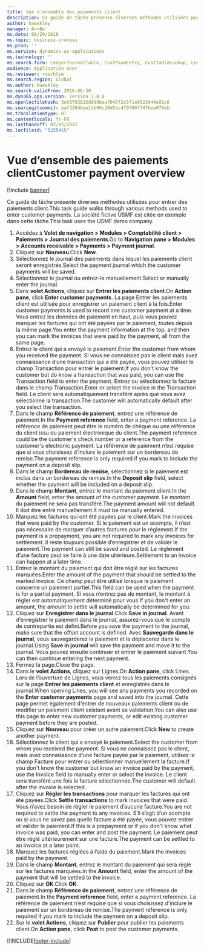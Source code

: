 ```yaml
---
title: Vue d’ensemble des paiements client
description: Ce guide de tâche présente diverses méthodes utilisées pour entrer des paiements client.
author: kweekley
manager: AnnBe
ms.date: 08/29/2018
ms.topic: business-process
ms.prod: ''
ms.service: dynamics-ax-applications
ms.technology: ''
ms.search.form: LedgerJournalTable, CustPaymEntry, CustTableLookup, LedgerJournalTransCustPaym, CustOpenTrans, BankAccountTableLookUp
audience: Application User
ms.reviewer: roschlom
ms.search.region: Global
ms.author: kweekley
ms.search.validFrom: 2016-06-30
ms.dyn365.ops.version: Version 7.0.0
ms.openlocfilehash: 3e93703815d899baa7045f2c5f1e0323944e91c6
ms.sourcegitcommit: eaf330dbee1db96c20d5ac479f007747bea079eb
ms.translationtype: HT
ms.contentlocale: fr-FR
ms.lasthandoff: 02/15/2021
ms.locfileid: "5225415"
---
```

# <a name="customer-payment-overview"></a><span data-ttu-id="bd0bd-103">Vue d’ensemble des paiements client</span><span class="sxs-lookup"><span data-stu-id="bd0bd-103">Customer payment overview</span></span>

[!include [banner](../../includes/banner.md)]

<span data-ttu-id="bd0bd-104">Ce guide de tâche présente diverses méthodes utilisées pour entrer des paiements client.</span><span class="sxs-lookup"><span data-stu-id="bd0bd-104">This task guide walks through various methods used to enter customer payments.</span></span> <span data-ttu-id="bd0bd-105">La société fictive USMF est citée en exemple dans cette tâche.</span><span class="sxs-lookup"><span data-stu-id="bd0bd-105">This task uses the USMF demo company.</span></span>

1. <span data-ttu-id="bd0bd-106">Accédez à **Volet de navigation > Modules > Comptabilité client > Paiements > Journal des paiements**.</span><span class="sxs-lookup"><span data-stu-id="bd0bd-106">Go to **Navigation pane > Modules > Accounts receivable > Payments > Payment journal**.</span></span>
2. <span data-ttu-id="bd0bd-107">Cliquez sur **Nouveau**.</span><span class="sxs-lookup"><span data-stu-id="bd0bd-107">Click **New**.</span></span>
3. <span data-ttu-id="bd0bd-108">Sélectionnez le journal des paiements dans lequel les paiements client seront enregistrés.</span><span class="sxs-lookup"><span data-stu-id="bd0bd-108">Select the payment journal which the customer payments will be saved.</span></span>
4. <span data-ttu-id="bd0bd-109">Sélectionnez le journal ou entrez-le manuellement.</span><span class="sxs-lookup"><span data-stu-id="bd0bd-109">Select or manually enter the journal.</span></span>
5. <span data-ttu-id="bd0bd-110">Dans **volet Actions**, cliquez sur **Entrer les paiements client**.</span><span class="sxs-lookup"><span data-stu-id="bd0bd-110">On **Action pane**, click **Enter customer payments**.</span></span> <span data-ttu-id="bd0bd-111">La page Entrer les paiements client est utilisée pour enregistrer un paiement client à la fois.</span><span class="sxs-lookup"><span data-stu-id="bd0bd-111">Enter customer payments is used to record one customer payment at a time.</span></span> <span data-ttu-id="bd0bd-112">Vous entrez les données de paiement en haut, puis vous pouvez marquer les factures qui ont été payées par le paiement, toutes depuis la même page.</span><span class="sxs-lookup"><span data-stu-id="bd0bd-112">You enter the payment information at the top, and then you can mark the invoices that were paid by the payment, all from the same page.</span></span>  
6. <span data-ttu-id="bd0bd-113">Entrez le client qui a envoyé le paiement.</span><span class="sxs-lookup"><span data-stu-id="bd0bd-113">Enter the customer from whom you received the payment.</span></span> <span data-ttu-id="bd0bd-114">Si vous ne connaissez pas le client mais avez connaissance d’une transaction qui a été payée, vous pouvez utiliser le champ Transaction pour entrer le paiement.</span><span class="sxs-lookup"><span data-stu-id="bd0bd-114">If you don't know the customer but do know a transaction that was paid, you can use the Transaction field to enter the payment.</span></span> <span data-ttu-id="bd0bd-115">Entrez ou sélectionnez la facture dans le champ Transaction.</span><span class="sxs-lookup"><span data-stu-id="bd0bd-115">Enter or select the invoice in the Transaction field.</span></span> <span data-ttu-id="bd0bd-116">Le client sera automatiquement transféré après que vous avez sélectionné la transaction.</span><span class="sxs-lookup"><span data-stu-id="bd0bd-116">The customer will automatically default after you select the transaction.</span></span>
7. <span data-ttu-id="bd0bd-117">Dans le champ **Référence de paiement**, entrez une référence de paiement.</span><span class="sxs-lookup"><span data-stu-id="bd0bd-117">In the **Payment reference** field, enter a payment reference.</span></span> <span data-ttu-id="bd0bd-118">La référence de paiement peut être le numéro de chèque ou une référence du client issu du paiement électronique du client.</span><span class="sxs-lookup"><span data-stu-id="bd0bd-118">The payment reference could be the customer's check number or a reference from the customer's electronic payment.</span></span> <span data-ttu-id="bd0bd-119">La référence de paiement n’est requise que si vous choisissez d’inclure le paiement sur un bordereau de remise.</span><span class="sxs-lookup"><span data-stu-id="bd0bd-119">The payment reference is only required if you mark to include the payment on a deposit slip.</span></span>  
8. <span data-ttu-id="bd0bd-120">Dans le champ **Bordereau de remise**, sélectionnez si le paiement est inclus dans un bordereau de remise.</span><span class="sxs-lookup"><span data-stu-id="bd0bd-120">In the **Deposit slip** field, select whether the payment will be included on a deposit slip.</span></span> 
9. <span data-ttu-id="bd0bd-121">Dans le champ **Montant**, entrez le montant du paiement client.</span><span class="sxs-lookup"><span data-stu-id="bd0bd-121">In the **Amount** field, enter the amount of the customer payment.</span></span> <span data-ttu-id="bd0bd-122">Le montant du paiement ne sera pas transféré.</span><span class="sxs-lookup"><span data-stu-id="bd0bd-122">The payment amount will not default.</span></span> <span data-ttu-id="bd0bd-123">Il doit être entré manuellement.</span><span class="sxs-lookup"><span data-stu-id="bd0bd-123">It must be manually entered.</span></span> 
10. <span data-ttu-id="bd0bd-124">Marquez les factures qui ont été payées par le client.</span><span class="sxs-lookup"><span data-stu-id="bd0bd-124">Mark the invoices that were paid by the customer.</span></span> <span data-ttu-id="bd0bd-125">Si le paiement est un acompte, il n’est pas nécessaire de marquer d’autres factures pour le règlement.</span><span class="sxs-lookup"><span data-stu-id="bd0bd-125">If the payment is a prepayment, you are not required to mark any invoices for settlement.</span></span> <span data-ttu-id="bd0bd-126">Il reste toujours possible d’enregistrer et de valider le paiement.</span><span class="sxs-lookup"><span data-stu-id="bd0bd-126">The payment can still be saved and posted.</span></span> <span data-ttu-id="bd0bd-127">Le règlement d’une facture peut se faire à une date ultérieure.</span><span class="sxs-lookup"><span data-stu-id="bd0bd-127">Settlement to an invoice can happen at a later time.</span></span>
11. <span data-ttu-id="bd0bd-128">Entrez le montant du paiement qui doit être réglé sur les factures marquées.</span><span class="sxs-lookup"><span data-stu-id="bd0bd-128">Enter the amount of the payment that should be settled to the marked invoice.</span></span> <span data-ttu-id="bd0bd-129">Ce champ peut être utilisé lorsque le paiement concerne un paiement partiel.</span><span class="sxs-lookup"><span data-stu-id="bd0bd-129">This field can be used when the payment is for a partial payment.</span></span> <span data-ttu-id="bd0bd-130">Si vous n’entrez pas de montant, le montant à régler est automatiquement déterminé pour vous.</span><span class="sxs-lookup"><span data-stu-id="bd0bd-130">If you don't enter an amount, the amount to settle will automatically be determined for you.</span></span>
12. <span data-ttu-id="bd0bd-131">Cliquez sur **Enregistrer dans le journal**.</span><span class="sxs-lookup"><span data-stu-id="bd0bd-131">Click **Save in journal**.</span></span> <span data-ttu-id="bd0bd-132">Avant d’enregistrer le paiement dans le journal, assurez-vous que le compte de contrepartie est défini.</span><span class="sxs-lookup"><span data-stu-id="bd0bd-132">Before you save the payment to the journal, make sure that the offset account is defined.</span></span> <span data-ttu-id="bd0bd-133">Avec **Sauvegarde dans le journal**, vous sauvegarderez le paiement et le déplacerez dans le journal.</span><span class="sxs-lookup"><span data-stu-id="bd0bd-133">Using **Save in journal** will save the payment and move it to the journal.</span></span> <span data-ttu-id="bd0bd-134">Vous pouvez ensuite continuer et entrer le paiement suivant.</span><span class="sxs-lookup"><span data-stu-id="bd0bd-134">You can then continue entering the next payment.</span></span>
13. <span data-ttu-id="bd0bd-135">Fermez la page.</span><span class="sxs-lookup"><span data-stu-id="bd0bd-135">Close the page.</span></span>
14. <span data-ttu-id="bd0bd-136">Dans le **volet Actions**, cliquez sur Lignes.</span><span class="sxs-lookup"><span data-stu-id="bd0bd-136">On **Action pane**, click Lines.</span></span> <span data-ttu-id="bd0bd-137">Lors de l’ouverture de Lignes, vous verrez tous les paiements consignés sur la page **Entrer les paiements client** et enregistrés dans le journal.</span><span class="sxs-lookup"><span data-stu-id="bd0bd-137">When opening Lines, you will see any payments you recorded on the **Enter customer payments** page and saved into the journal.</span></span> <span data-ttu-id="bd0bd-138">Cette page permet également d’entrer de nouveaux paiements client ou de modifier un paiement client existant avant sa validation.</span><span class="sxs-lookup"><span data-stu-id="bd0bd-138">You can also use this page to enter new customer payments, or edit existing customer payment before they are posted.</span></span>
15. <span data-ttu-id="bd0bd-139">Cliquez sur **Nouveau** pour créer un autre paiement.</span><span class="sxs-lookup"><span data-stu-id="bd0bd-139">Click **New** to create another payment.</span></span> 
16. <span data-ttu-id="bd0bd-140">Sélectionnez le client qui a envoyé le paiement.</span><span class="sxs-lookup"><span data-stu-id="bd0bd-140">Select the customer from whom you received the payment.</span></span> <span data-ttu-id="bd0bd-141">Si vous ne connaissez pas le client, mais avez connaissance d’une facture payée par le paiement, utilisez le champ Facture pour entrer ou sélectionner manuellement la facture.</span><span class="sxs-lookup"><span data-stu-id="bd0bd-141">If you don't know the customer but know an invoice paid by the payment, use the Invoice field to manually enter or select the invoice.</span></span> <span data-ttu-id="bd0bd-142">Le client sera transféré une fois la facture sélectionnée.</span><span class="sxs-lookup"><span data-stu-id="bd0bd-142">The customer will default after the invoice is selected.</span></span>  
17. <span data-ttu-id="bd0bd-143">Cliquez sur **Régler les transactions** pour marquer les factures qui ont été payées.</span><span class="sxs-lookup"><span data-stu-id="bd0bd-143">Click **Settle transactions** to mark invoices that were paid.</span></span> <span data-ttu-id="bd0bd-144">Vous n’avez besoin de régler le paiement d’aucune facture.</span><span class="sxs-lookup"><span data-stu-id="bd0bd-144">You are not required to settle the payment to any invoices.</span></span> <span data-ttu-id="bd0bd-145">S’il s’agit d’un acompte ou si vous ne savez pas quelle facture a été payée, vous pouvez entrer et valider le paiement.</span><span class="sxs-lookup"><span data-stu-id="bd0bd-145">If this is a prepayment or if you don't know what invoice was paid, you can enter and post the payment.</span></span> <span data-ttu-id="bd0bd-146">Le paiement peut être réglé ultérieurement sur une facture.</span><span class="sxs-lookup"><span data-stu-id="bd0bd-146">The payment can be settled to an invoice at a later point.</span></span>  
18. <span data-ttu-id="bd0bd-147">Marquez les factures réglées à l’aide du paiement.</span><span class="sxs-lookup"><span data-stu-id="bd0bd-147">Mark the invoices paid by the payment.</span></span> 
19. <span data-ttu-id="bd0bd-148">Dans le champ **Montant**, entrez le montant du paiement qui sera réglé sur les factures marquées.</span><span class="sxs-lookup"><span data-stu-id="bd0bd-148">In the **Amount** field, enter the amount of the payment that will be settled to the invoice.</span></span>
20. <span data-ttu-id="bd0bd-149">Cliquez sur **OK**.</span><span class="sxs-lookup"><span data-stu-id="bd0bd-149">Click **OK**.</span></span>
21. <span data-ttu-id="bd0bd-150">Dans le champ **Référence de paiement**, entrez une référence de paiement.</span><span class="sxs-lookup"><span data-stu-id="bd0bd-150">In the **Payment reference** field, enter a payment reference.</span></span> <span data-ttu-id="bd0bd-151">La référence de paiement n’est requise que si vous choisissez d’inclure le paiement sur un bordereau de remise.</span><span class="sxs-lookup"><span data-stu-id="bd0bd-151">The payment reference is only required if you mark to include the payment on a deposit slip.</span></span>  
22. <span data-ttu-id="bd0bd-152">Sur le **volet Actions**, cliquez sur **Publier** pour publier les paiements client.</span><span class="sxs-lookup"><span data-stu-id="bd0bd-152">On **Action pane**, click **Post** to post the customer payments.</span></span> 



[!INCLUDE[footer-include](../../../includes/footer-banner.md)]